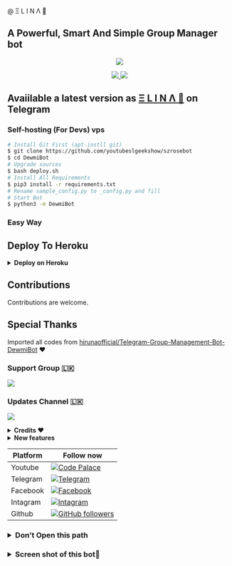 @ Ξ L I N Λ 👸
<h2>A Powerful, Smart And Simple Group Manager bot </h2>
<p align="center"><a href="https://t.me/sl_bot_zone"><img src="https://telegra.ph/file/417de2001b4c28e5f696f.jpg"></a></p>

<p align="center">
  <a href="https://github.com/youtubeslgeekshow/szrosebot/stargazers">
    <img src="https://img.shields.io/github/stars/youtubeslgeekshow/szrosebot?style=social">

  </a>
  
  <a href="https://github.com/youtubeslgeekshow/szrosebot/fork">
    <img src="https://img.shields.io/github/forks/youtubeslgeekshow/szrosebot?label=Fork&style=social">

  </a>  
</p>


## Avaiilable a latest version as  [Ξ L I N Λ 👸](https://t.me/szrosebot) on Telegram

### Self-hosting (For Devs) vps
```sh
# Install Git First (apt-instll git)
$ git clone https://github.com/youtubeslgeekshow/szrosebot
$ cd DewmiBot
# Upgrade sources
$ bash deploy.sh
# Install All Requirements 
$ pip3 install -r requirements.txt
# Rename sample_config.py to _config.py and fill
# Start Bot 
$ python3 -m DewmiBot
```

### Easy Way
## Deploy To Heroku

<details>
  <summary><b>Deploy on Heroku</b></summary>
<br>

<p align="left">
  <a href="https://heroku.com/deploy?template=https://github.com/youtubeslgeekshow/szrosebot">
     <img height="30px" src="https://img.shields.io/badge/Deploy%20To%20Heroku-blueviolet?style=for-the-badge&logo=heroku">
  </a>
</p>
  
</details>

## Contributions
Contributions are welcome.

## Special Thanks 
Imported all codes from [hirunaofficial/Telegram-Group-Management-Bot-DewmiBot](https://github.com/hirunaofficial/Telegram-Group-Management-Bot-DewmiBot) ❤️

### Support Group 🇱🇰
<a href="https://t.me/slbotzone"><img src="https://img.shields.io/badge/Telegram-Join%20Support%20Group-blue.svg?logo=telegram"></a>
 
### Updates Channel 🇱🇰
<a href="https://t.me/sl_bot_zone"><img src="https://img.shields.io/badge/Telegram-Join%20Updates%20Channel-blue.svg?logo=telegram"></a>

<details>
  <summary><b>Credits ❤</b></summary>
<br>
  - <b> DaisyX music </b>
  - <b> Anki Vector </b>
  - <b>  Hexzy 🇵 🇷 🇴 </b>
  - <b> GRANDROBOT </b>
  - <b>  Leo media search bot </b>
  - <b> DewmiBot </b>
  
</details>

<details>
  <summary><b> New features</b></summary>
<br>
  - <b> vc play </b>
  - <b> inline  search  </b>
  - <b> new start menu </b>
  - <b> fun / logo /carbon /etc.. </b>
  - <b>  help menu change </b>
  - <b> and more</b>
  
</details>


| **Platform** |  **Follow now**   |
|------------|---------------------|
|   Youtube   | [![Code Palace](https://img.shields.io/youtube/channel/subscribers/UCvYfJcTr8RY72dIapzMqFQA?label=slgeekshow%20show&style=social)](https://www.youtube.com/c/SLGeeKShows/videos) |
|  Telegram    | [![Telegram](https://img.shields.io/badge/slbotzone%20Team-003245?style=flat&labelColor=224242&logoColor=white&for-the-badge&logo=telegram)](https://t.me/slbotzone)&nbsp;|
|  Facebook  | [![Facebook](https://img.shields.io/badge/Follow%20me%20on%20Facebook-2533cf?style=flat&labelColor=224242&logoColor=white&for-the-badge&logo=facebook)](https://www.facebook.com/SL-Geek-Show-yt-103654258471929/)&nbsp;|
|  Intagram | [![Intagram](https://img.shields.io/badge/Follow%20me%20on%20Instagram-4d267a?style=style=flat&labelColor=224242&logoColor=white&for-the-badge&logo=instagram)](https://www.instagram.com/sl_geek_show/)&nbsp; |
| Github | [![GitHub followers](https://img.shields.io/github/followers/youtubeslgeekshow.svg?style=social&label=Follow&maxAge=2592000)](https://github.com/youtubeslgeekshow?tab=followers) |

<h3><details>
  <summary><b>Don't Open this path </b></summary>
  <p><a href="https://www.youtube.com/channel/UCvYfJcTr8RY72dIapzMqFQA" title="How to create Bot useing python ">How to create Bot useing python</a>
 </details></h3>
 
 
 <h3><details>
  <summary><b>Screen shot of this bot📸 </b></summary>
  <p align="left"><a href="https://t.me/szrosebot"><img src="https://telegra.ph/file/c4fa09386de4c4176323f.png" width="200"></a></p>
  <p align="center"><a href="https://t.me/szrosebot"><img src="https://telegra.ph/file/ad61a6ea82c4d48246a2e.png" width="200"></a></p>
  <p align="right"><a href="https://t.me/szrosebot"><img src="https://telegra.ph/file/dc29ccaf28f1517834b27.png" width="200"></a></p>
 </details></h3>
